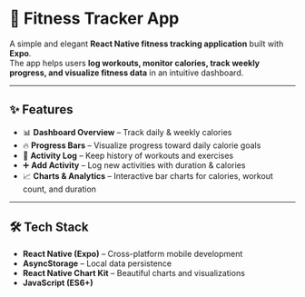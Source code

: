 # 📱 Fitness Tracker App

A simple and elegant **React Native fitness tracking application** built with **Expo**.  
The app helps users **log workouts, monitor calories, track weekly progress, and visualize fitness data** in an intuitive dashboard.  

---

## ✨ Features

- 📊 **Dashboard Overview** – Track daily & weekly calories  
- 🔥 **Progress Bars** – Visualize progress toward daily calorie goals  
- 📅 **Activity Log** – Keep history of workouts and exercises  
- ➕ **Add Activity** – Log new activities with duration & calories  
- 📈 **Charts & Analytics** – Interactive bar charts for calories, workout count, and duration  

---

## 🛠️ Tech Stack

- **React Native (Expo)** – Cross-platform mobile development  
- **AsyncStorage** – Local data persistence  
- **React Native Chart Kit** – Beautiful charts and visualizations  
- **JavaScript (ES6+)**  

